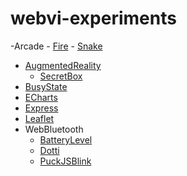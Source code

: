 # webvi-experiments

-Arcade
    - [Fire](https://rajsite.github.io/webvi-experiments/build/Fire/)
    - [Snake](https://rajsite.github.io/webvi-experiments/build/Snake/)
- [AugmentedReality](https://rajsite.github.io/webvi-experiments/AugmentedReality)
    - [SecretBox](https://rajsite.github.io/webvi-experiments/AugmentedRealitySecretBox)
- [BusyState](https://rajsite.github.io/webvi-experiments/BusyState)
- [ECharts](https://rajsite.github.io/webvi-experiments/ECharts)
- [Express](https://webvi-express-test.herokuapp.com/)
- [Leaflet](https://rajsite.github.io/webvi-experiments/Leaflet)
- WebBluetooth
    - [BatteryLevel](https://rajsite.github.io/webvi-experiments/WebBluetooth/BatteryLevel.html)
    - [Dotti](https://rajsite.github.io/webvi-experiments/WebBluetooth/Dotti.html)
    - [PuckJSBlink](https://rajsite.github.io/webvi-experiments/WebBluetooth/PuckJSBlink.html)
